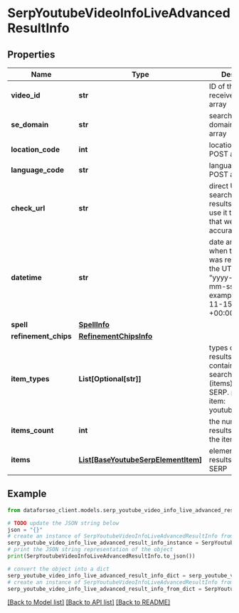 # SerpYoutubeVideoInfoLiveAdvancedResultInfo


## Properties

Name | Type | Description | Notes
------------ | ------------- | ------------- | -------------
**video_id** | **str** | ID of the video received in a POST array | [optional] 
**se_domain** | **str** | search engine domain in a POST array | [optional] 
**location_code** | **int** | location code in a POST array | [optional] 
**language_code** | **str** | language code in a POST array | [optional] 
**check_url** | **str** | direct URL to search engine results you can use it to make sure that we provided accurate results | [optional] 
**datetime** | **str** | date and time when the result was received in the UTC format: “yyyy-mm-dd hh-mm-ss +00:00” example: 2019-11-15 12:57:46 +00:00 | [optional] 
**spell** | [**SpellInfo**](SpellInfo.md) |  | [optional] 
**refinement_chips** | [**RefinementChipsInfo**](RefinementChipsInfo.md) |  | [optional] 
**item_types** | **List[Optional[str]]** | types of search results in SERP contains types of search results (items) found in SERP. possible item: youtube_video_info | [optional] 
**items_count** | **int** | the number of results returned in the items array | [optional] 
**items** | [**List[BaseYoutubeSerpElementItem]**](BaseYoutubeSerpElementItem.md) | elements of search results found in SERP | [optional] 

## Example

```python
from dataforseo_client.models.serp_youtube_video_info_live_advanced_result_info import SerpYoutubeVideoInfoLiveAdvancedResultInfo

# TODO update the JSON string below
json = "{}"
# create an instance of SerpYoutubeVideoInfoLiveAdvancedResultInfo from a JSON string
serp_youtube_video_info_live_advanced_result_info_instance = SerpYoutubeVideoInfoLiveAdvancedResultInfo.from_json(json)
# print the JSON string representation of the object
print(SerpYoutubeVideoInfoLiveAdvancedResultInfo.to_json())

# convert the object into a dict
serp_youtube_video_info_live_advanced_result_info_dict = serp_youtube_video_info_live_advanced_result_info_instance.to_dict()
# create an instance of SerpYoutubeVideoInfoLiveAdvancedResultInfo from a dict
serp_youtube_video_info_live_advanced_result_info_from_dict = SerpYoutubeVideoInfoLiveAdvancedResultInfo.from_dict(serp_youtube_video_info_live_advanced_result_info_dict)
```
[[Back to Model list]](../README.md#documentation-for-models) [[Back to API list]](../README.md#documentation-for-api-endpoints) [[Back to README]](../README.md)


